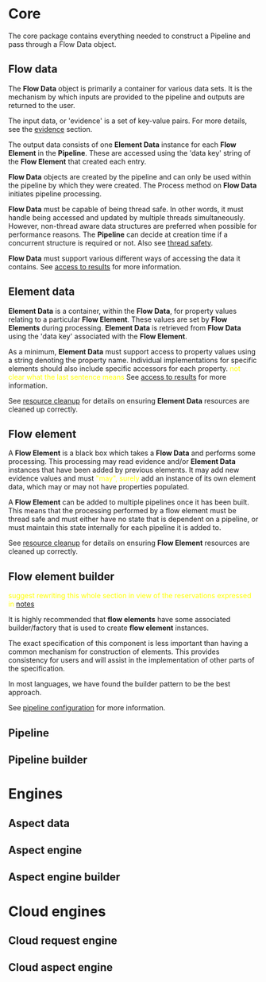 
# Core 

The core package contains everything needed to construct a Pipeline and pass through 
a Flow Data object.

## Flow data

The **Flow Data** object is primarily a container for various data sets. It is the 
mechanism by which inputs are provided to the pipeline and outputs are returned to 
the user.

The input data, or 'evidence' is a set of key-value pairs. For more details, 
see the [evidence](features/evidence.md) section.

The output data consists of one **Element Data** instance for each **Flow Element** 
in the **Pipeline**. These are accessed using the 'data key' string of the
 **Flow Element** that created each entry.

**Flow Data** objects are created by the pipeline and can only be used within the 
pipeline by which they were created. The Process method on **Flow Data** 
initiates pipeline processing.

**Flow Data** must be capable of being thread safe. In other words, it must handle 
  being accessed and updated by multiple threads simultaneously. However, non-thread 
  aware data structures are preferred when possible for performance reasons. 
  The **Pipeline** can decide at creation time if a concurrent structure is required 
  or not. Also see [thread safety](features/thread-safety.md).

**Flow Data** must support various different ways of accessing the data it contains. 
See [access to results](features/access-to-results.md) for more information.

## Element data

**Element Data** is a container, within the **Flow Data**, for property values 
relating to a particular **Flow Element**. These values are set by 
**Flow Elements** during processing. **Element Data** is retrieved from 
**Flow Data** using the 'data key' associated with the **Flow Element**.

As a minimum, **Element Data** must support access to property 
values using a string denoting the property name. Individual implementations 
for specific elements should also include specific accessors for each 
property. <span style="color:yellow">not clear what the last sentence means</span>
See [access to results](features/access-to-results.md) for more information.

See [resource cleanup](features/resource-cleanup.md) for details on ensuring 
**Element Data** resources are cleaned up correctly.

## Flow element

A **Flow Element** is a black box which takes a **Flow Data** and performs some
processing. This processing may read evidence and/or **Element Data** instances
that have been added by previous elements. It may add new evidence values and
must <span style="color:yellow">"may", surely</span> add an instance of its own element data, which may 
or may not have properties populated.

A **Flow Element** can be added to multiple pipelines once it has been built.
This means that the processing performed by a flow element must be thread safe
and must either have no state that is dependent on a pipeline, or must maintain
this state internally for each pipeline it is added to.

See [resource cleanup](features/resource-cleanup.md) for details on ensuring 
**Flow Element** resources are cleaned up correctly.

## Flow element builder

<span style="color:yellow"> suggest rewriting this whole section in view of the reservations
expressed in [notes](reference-implementation-notes.md)</span>

It is highly recommended that **flow elements** have some associated
builder/factory that is used to create **flow element** instances.

The exact specification of this component is less important than having a common
mechanism for construction of elements. This provides consistency for users and
will assist in the implementation of other parts of the specification.

In most languages, we have found the builder pattern to be the best approach.

See [pipeline configuration](features/pipeline-configuration.md) for more information.

## Pipeline

## Pipeline builder

# Engines

## Aspect data

## Aspect engine

## Aspect engine builder

# Cloud engines

## Cloud request engine

## Cloud aspect engine